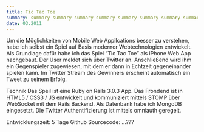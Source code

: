 ```yaml
---
title: Tic Tac Toe
summary: summary summary summary summary summary summary summary summary summary summary summary 
date: 03.2011
---
```


Um die Möglichkeiten von Mobile Web Appilcations besser zu verstehen, habe ich selbst ein Spiel auf Basis moderner Webtechnologien entwickelt. Als Grundlage dafür habe ich das Spiel “Tic Tac Toe” als iPhone Web App nachgebaut. Der User meldet sich über Twitter an. Anschließend wird ihm ein Gegenspieler zugewiesen, mit dem er dann in Echtzeit gegeneinander spielen kann. Im Twitter Stream des Gewinners erscheint automatisch ein Tweet zu seinem Erfolg. 


Technik
Das Speil ist eine Ruby on Rails 3.0.3 App.
Das Frondend ist in HTML5 / CSS3 / JS entwickelt und kommuniziert mittels STOMP über WebSocket mit dem Rails Backend.
Als Datenbank habe ich MongoDB eingesetzt. Die Twitter Authentifizierung ist mittels omniauth geregelt.

Entwicklungszeit: 5 Tage
Github Sourcecode: …???
